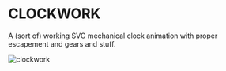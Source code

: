 ﻿# CLOCKWORK
A (sort of) working SVG mechanical clock animation with proper escapement and gears and stuff.

![clockwork](https://raw.github.com/cilliemalan/clockwork/master/clockwork.svg "Clockwork")
